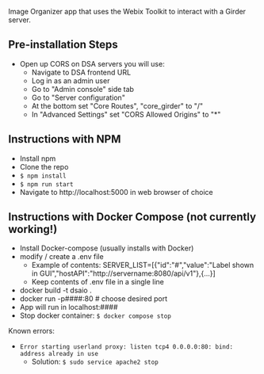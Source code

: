 Image Organizer app that uses the Webix Toolkit to interact with a Girder server.

## Pre-installation Steps
* Open up CORS on DSA servers you will use:
  * Navigate to DSA frontend URL
  * Log in as an admin user
  * Go to "Admin console" side tab
  * Go to "Server configuration"
  * At the bottom set "Core Routes", "core_girder" to "/"
  * In "Advanced Settings" set "CORS Allowed Origins" to "*"

## Instructions with NPM
* Install npm
* Clone the repo
* ```$ npm install```
* ```$ npm run start```
* Navigate to http://localhost:5000 in web browser of choice

## Instructions with Docker Compose (not currently working!)
* Install Docker-compose (usually installs with Docker)
* modify / create a .env file
  - Example of contents: SERVER_LIST=[{"id":"#","value":"Label shown in GUI","hostAPI":"http://servername:8080/api/v1"},{...}]
  - Keep contents of .env file in a single line
* docker build -t dsaio .
* docker run -p####:80  # choose desired port
* App will run in localhost:####
* Stop docker container: ```$ docker compose stop```

Known errors:
* ```Error starting userland proxy: listen tcp4 0.0.0.0:80: bind: address already in use```
  - Solution: ```$ sudo service apache2 stop```
